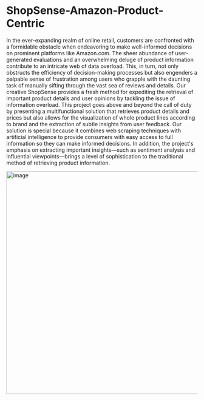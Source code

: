 # ShopSense-Amazon-Product-Centric
In the ever-expanding realm of online retail, customers are confronted with a formidable obstacle when endeavoring to make well-informed decisions on prominent platforms like Amazon.com. The sheer abundance of user-generated evaluations and an overwhelming deluge of product information contribute to an intricate web of data overload. This, in turn, not only obstructs the efficiency of decision-making processes but also engenders a palpable sense of frustration among users who grapple with the daunting task of manually sifting through the vast sea of reviews and details.
Our creative ShopSense provides a fresh method for expediting the retrieval of important product details and user opinions by tackling the issue of information overload. This project goes above and beyond the call of duty by presenting a multifunctional solution that retrieves product details and prices but also allows for the visualization of whole product lines according to brand and the extraction of subtle insights from user feedback. Our solution is special because it combines web scraping techniques with artificial intelligence to provide consumers with easy access to full information so they can make informed decisions. In addition, the project's emphasis on extracting important insights—such as sentiment analysis and influential viewpoints—brings a level of sophistication to the traditional method of retrieving product information.


<img width="587" alt="image" src="https://github.com/ananyasketch/ShopSense-Amazon-Product-Centric/assets/66564897/f8d85515-9af0-41e9-9c89-fb72510afcc1">
